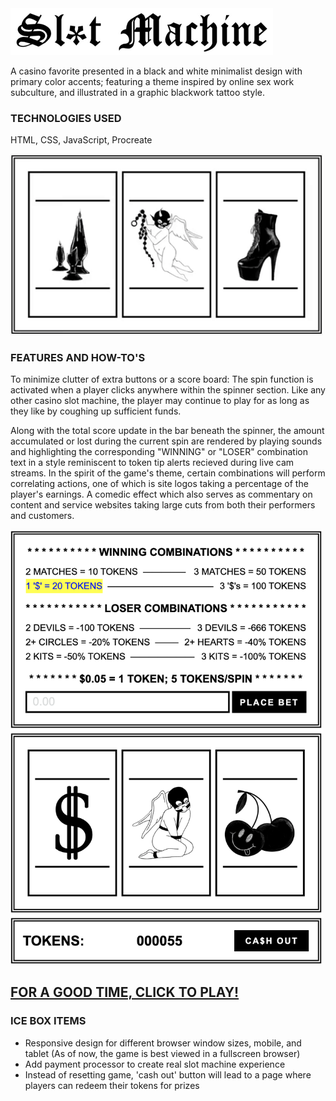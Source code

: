 <img src="images/headertext.png">

A casino favorite presented in a black and white minimalist design with primary color accents; featuring a theme inspired by online sex work subculture, and illustrated in a graphic blackwork tattoo style.

### TECHNOLOGIES USED 

HTML, CSS, JavaScript, Procreate

<img src="images/spinnerdemo.gif" width="500">

### FEATURES AND HOW-TO'S

To minimize clutter of extra buttons or a score board: The spin function is activated when a player clicks anywhere within the spinner section. Like any other casino slot machine, the player may continue to play for as long as they like by coughing up sufficient funds.

Along with the total score update in the bar beneath the spinner, the amount accumulated or lost during the current spin are rendered by playing sounds and highlighting the corresponding "WINNING" or "LOSER" combination text in a style reminiscent to token tip alerts recieved during live cam streams. In the spirit of the game's theme, certain combinations will perform correlating actions, one of which is site logos taking a percentage of the player's earnings. A comedic effect which also serves as commentary on content and service websites taking large cuts from both their performers and customers.

<img src="images/gamescreenshot.png" width="500">

## <a href="https://h-b8.github.io/slot-machine-game/" target="_blank">FOR A GOOD TIME, CLICK TO PLAY!</a>

### ICE BOX ITEMS

- Responsive design for different browser window sizes, mobile, and tablet (As of now, the game is best viewed in a fullscreen browser)
- Add payment processor to create real slot machine experience
- Instead of resetting game, 'cash out' button will lead to a page where players can redeem their tokens for prizes
